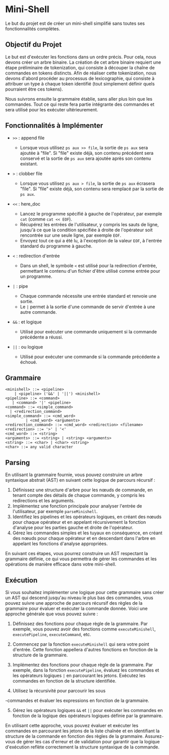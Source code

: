 
# Mini-Shell

Le but du projet est de créer un mini-shell simplifié sans toutes ses fonctionnalités complètes.

## Objectif du Projet

Le but est d'exécuter les fonctions dans un ordre précis. Pour cela, nous devons créer un arbre binaire. La création de cet arbre binaire requiert une étape préliminaire de tokenization, qui consiste à découper la chaîne de commandes en tokens distincts. Afin de réaliser cette tokenization, nous devons d'abord procéder au processus de lexicographie, qui consiste à attribuer un type à chaque token identifié (tout simplement définir quels pourraient être ces tokens).

Nous suivrons ensuite la grammaire établie, sans aller plus loin que les commandes. Tout ce qui reste fera partie intégrante des commandes et sera utilisé pour les exécuter ultérieurement.

## Fonctionnalités à Implémenter

- `>>` : append file
  - Lorsque vous utilisez `ps aux >> file`, la sortie de `ps aux` sera ajoutée à "file". Si "file" existe déjà, son contenu précédent sera conservé et la sortie de `ps aux` sera ajoutée après son contenu existant.

- `>` : clobber file
  - Lorsque vous utilisez `ps aux > file`, la sortie de `ps aux` écrasera "file". Si "file" existe déjà, son contenu sera remplacé par la sortie de `ps aux`.

- `<<` : here_doc
  - Lancez le programme spécifié à gauche de l'opérateur, par exemple `cat` (comme `cat << EOF`).
  - Récupérez les entrées de l'utilisateur, y compris les sauts de ligne, jusqu'à ce que la condition spécifiée à droite de l'opérateur soit rencontrée sur une seule ligne, par exemple `EOF`.
  - Envoyez tout ce qui a été lu, à l'exception de la valeur `EOF`, à l'entrée standard du programme à gauche.

- `<` : redirection d'entrée
  - Dans un shell, le symbole `<` est utilisé pour la redirection d'entrée, permettant le contenu d'un fichier d'être utilisé comme entrée pour un programme.

- `|` : pipe
  - Chaque commande nécessite une entrée standard et renvoie une sortie.
  - Le `|` permet à la sortie d'une commande de servir d'entrée à une autre commande.

- `&&` : et logique
  - Utilisé pour exécuter une commande uniquement si la commande précédente a réussi.

- `||` : ou logique
  - Utilisé pour exécuter une commande si la commande précédente a échoué.

## Grammaire

```
<minishell> ::= <pipeline>
    | <pipeline> ('&&' | '||') <minishell>
<pipeline> ::= <command>
   | <command> '|' <pipeline>
<command> ::= <simple_command>
  | <redirection_command>
<simple_command> ::= <cmd_word>
         | <cmd_word> <arguments>
<redirection_command> ::= <cmd_word> <redirection> <filename>
<redirection> ::= '>' | '<'
<cmd_word> ::= <string>
<arguments> ::= <string> | <string> <arguments>
<string> ::= <char> | <char> <string>
<char> ::= any valid character
```

## Parsing

En utilisant la grammaire fournie, vous pouvez construire un arbre syntaxique abstrait (AST) en suivant cette logique de parcours récursif :

1. Définissez une structure d'arbre pour les nœuds de commande, en tenant compte des détails de chaque commande, y compris les redirections et les arguments.
2. Implémentez une fonction principale pour analyser l'entrée de l'utilisateur, par exemple `parseMinishell`.
3. Identifiez les pipelines et les opérateurs logiques, en créant des nœuds pour chaque opérateur et en appelant récursivement la fonction d'analyse pour les parties gauche et droite de l'opérateur.
4. Gérez les commandes simples et les tuyaux en conséquence, en créant des nœuds pour chaque opérateur et en descendant dans l'arbre en appelant les fonctions d'analyse appropriées.

En suivant ces étapes, vous pourrez construire un AST respectant la grammaire définie, ce qui vous permettra de gérer les commandes et les opérations de manière efficace dans votre mini-shell.


## Exécution

Si vous souhaitez implémenter une logique pour cette grammaire sans créer un AST qui descend jusqu'au niveau le plus bas des commandes, vous pouvez suivre une approche de parcours récursif des règles de la grammaire pour évaluer et exécuter la commande donnée. Voici une approche générale que vous pouvez suivre :

1. Définissez des fonctions pour chaque règle de la grammaire. Par exemple, vous pouvez avoir des fonctions comme `executeMinishell`, `executePipeline`, `executeCommand`, etc.

2. Commencez par la fonction `executeMinishell` qui sera votre point d'entrée. Cette fonction appellera d'autres fonctions en fonction de la structure de la grammaire.

3. Implémentez des fonctions pour chaque règle de la grammaire. Par exemple, dans la fonction `executePipeline`, évaluez les commandes et les opérateurs logiques `|` en parcourant les jetons. Exécutez les commandes en fonction de la structure identifiée.

4. Utilisez la récursivité pour parcourir les sous

-commandes et évaluer les expressions en fonction de la grammaire.

5. Gérez les opérateurs logiques `&&` et `||` pour exécuter les commandes en fonction de la logique des opérateurs logiques définie par la grammaire.

En utilisant cette approche, vous pouvez évaluer et exécuter les commandes en parcourant les jetons de la liste chaînée et en identifiant la structure de la commande en fonction des règles de la grammaire. Assurez-vous de gérer les cas d'erreur et de validation pour garantir que la logique d'exécution reflète correctement la structure syntaxique de la commande.